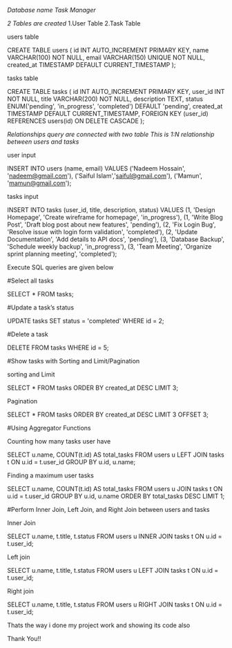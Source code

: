 *Database name Task Manager*

*2 Tables are created*
 1.User Table
 2.Task Table

   users table

CREATE TABLE users (
    id INT AUTO_INCREMENT PRIMARY KEY,
    name VARCHAR(100) NOT NULL,
    email VARCHAR(150) UNIQUE NOT NULL,
    created_at TIMESTAMP DEFAULT CURRENT_TIMESTAMP
);

   tasks table

CREATE TABLE tasks (
    id INT AUTO_INCREMENT PRIMARY KEY,
    user_id INT NOT NULL,
    title VARCHAR(200) NOT NULL,
    description TEXT,
    status ENUM('pending', 'in_progress', 'completed') DEFAULT 'pending',
    created_at TIMESTAMP DEFAULT CURRENT_TIMESTAMP,
    FOREIGN KEY (user_id) REFERENCES users(id) ON DELETE CASCADE
);


*Relationships query are connected with two table*
*This is 1:N relationship between users and tasks*

   user input

INSERT INTO users (name, email) VALUES
('Nadeem Hossain', 'nadeem@gmail.com'),
('Saiful Islam','saiful@gmail.com'),
('Mamun', 'mamun@gmail.com');


   tasks input

INSERT INTO tasks (user_id, title, description, status) VALUES
(1, 'Design Homepage', 'Create wireframe for homepage', 'in_progress'),
(1, 'Write Blog Post', 'Draft blog post about new features', 'pending'),
(2, 'Fix Login Bug', 'Resolve issue with login form validation', 'completed'),
(2, 'Update Documentation', 'Add details to API docs', 'pending'),
(3, 'Database Backup', 'Schedule weekly backup', 'in_progress'),
(3, 'Team Meeting', 'Organize sprint planning meeting', 'completed');

Execute SQL queries are given below

#Select all tasks

SELECT * FROM tasks;

#Update a task’s status

UPDATE tasks
SET status = 'completed'
WHERE id = 2;

#Delete a task

DELETE FROM tasks
WHERE id = 5;

#Show tasks with Sorting and Limit/Pagination

sorting and Limit

SELECT * FROM tasks
ORDER BY created_at DESC
LIMIT 3;

Pagination

SELECT * FROM tasks
ORDER BY created_at DESC
LIMIT 3 OFFSET 3;

#Using Aggregator Functions

Counting how many tasks user have

SELECT u.name, COUNT(t.id) AS total_tasks
FROM users u
LEFT JOIN tasks t ON u.id = t.user_id
GROUP BY u.id, u.name;

Finding a maximum user tasks

SELECT u.name, COUNT(t.id) AS total_tasks
FROM users u
JOIN tasks t ON u.id = t.user_id
GROUP BY u.id, u.name
ORDER BY total_tasks DESC
LIMIT 1;

#Perform Inner Join, Left Join, and Right Join between users and tasks

Inner Join

SELECT u.name, t.title, t.status
FROM users u
INNER JOIN tasks t ON u.id = t.user_id;

Left join

SELECT u.name, t.title, t.status
FROM users u
LEFT JOIN tasks t ON u.id = t.user_id;

Right join

SELECT u.name, t.title, t.status
FROM users u
RIGHT JOIN tasks t ON u.id = t.user_id;

Thats the way i done my project work and showing its code also

Thank You!!
